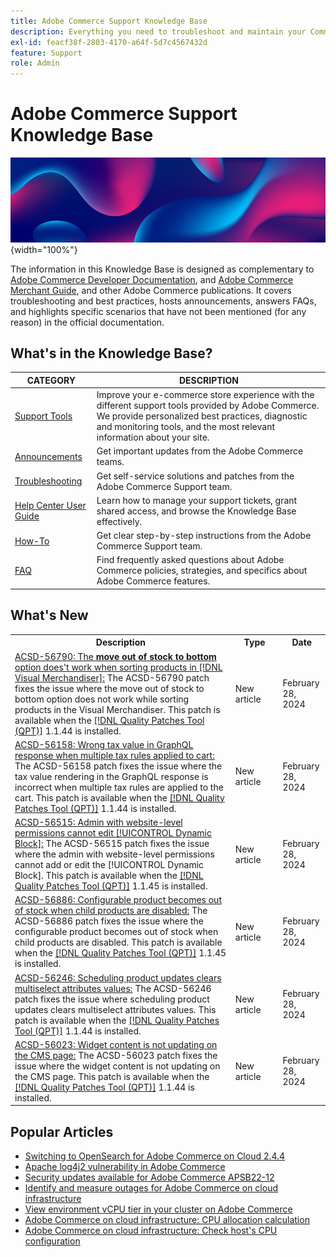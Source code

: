 ```yaml
---
title: Adobe Commerce Support Knowledge Base
description: Everything you need to troubleshoot and maintain your Commerce store.
exl-id: feacf38f-2803-4170-a64f-5d7c4567432d
feature: Support
role: Admin
---
```

# Adobe Commerce Support Knowledge Base

![Knowledge Base homepage](../help/assets/knowledge-base-home-page-cover.jpg){width="100%"}

The information in this Knowledge Base is designed as complementary to [Adobe Commerce Developer Documentation](https://developer.adobe.com/commerce/docs), and [Adobe Commerce Merchant Guide](https://experienceleague.adobe.com/docs/commerce-admin/user-guides/home.html), and other Adobe Commerce publications. It covers troubleshooting and best practices, hosts announcements, answers FAQs, and highlights specific scenarios that have not been mentioned (for any reason) in the official documentation.

## What's in the Knowledge Base?

| CATEGORY | DESCRIPTION | 
| --- | --- |
| [Support Tools](/help/support-tools/overview.md) | Improve your e-commerce store experience with the different support tools provided by Adobe Commerce. We provide personalized best practices, diagnostic and monitoring tools, and the most relevant information about your site. |
| [Announcements](/help/announcements/overview.md) | Get important updates from the Adobe Commerce teams. |
| [Troubleshooting](/help/troubleshooting/overview.md) | Get self-service solutions and patches from the Adobe Commerce Support team. |
| [Help Center User Guide](/help/help-center-guide/help-center/magento-help-center-user-guide.md) | Learn how to manage your support tickets, grant shared access, and browse the Knowledge Base effectively. |
| [How-To](/help/how-to/overview.md) | Get clear step-by-step instructions from the Adobe Commerce Support team. |
| [FAQ](/help/faq/overview.md) | Find frequently asked questions about Adobe Commerce policies, strategies, and specifics about Adobe Commerce features. | 

## What's New

<table style="width:100%">
  <tr>
    <th style="width:70%">Description</th>
    <th style="width:15%">Type</th>
    <th style="width:15%">Date</th>
  </tr>

 <tr>
    <td>
    <a href = "https://experienceleague.adobe.com/docs/commerce-knowledge-base/kb/support-tools/patches/v1-1-44/acsd-56790-move-out-of-stock-to-bottom-option-does-not-work-while-sorting-products-in-the-visual-merchandiser.html">ACSD-56790: The <b>move out of stock to bottom</b> option does't work when sorting products in [!DNL Visual Merchandiser]:</a> The ACSD-56790 patch fixes the issue where the move out of stock to bottom option does not work while sorting products in the Visual Merchandiser. This patch is available when the <a href="https://experienceleague.adobe.com/docs/commerce-knowledge-base/kb/announcements/commerce-announcements/magento-quality-patches-released-new-tool-to-self-serve-quality-patches.html">[!DNL Quality Patches Tool (QPT)]</a> 1.1.44 is installed.
    </td>
    <td>New article</td>
    <td>February 28, 2024</td>
  </tr>

  <td>
    <a href = "https://experienceleague.adobe.com/docs/commerce-knowledge-base/kb/support-tools/patches/v1-1-44/acsd-56158-wrong-tax-value-in-graphql-when-multiple-tax-rules-applied-to-cart.html">ACSD-56158: Wrong tax value in GraphQL response when multiple tax rules applied to cart:</a> The ACSD-56158 patch fixes the issue where the tax value rendering in the GraphQL response is incorrect when multiple tax rules are applied to the cart. This patch is available when the <a href="https://experienceleague.adobe.com/docs/commerce-knowledge-base/kb/announcements/commerce-announcements/magento-quality-patches-released-new-tool-to-self-serve-quality-patches.html">[!DNL Quality Patches Tool (QPT)]</a> 1.1.44 is installed.  
    </td>
    <td>New article</td>
    <td>February 28, 2024</td>
  </tr>

  <tr>
    <td>
    <a href="https://experienceleague.adobe.com/docs/commerce-knowledge-base/kb/support-tools/patches/v1-1-45/acsd-56515-admin-with-permissions-cannot-edit-dynamic-block.html">ACSD-56515: Admin with website-level permissions cannot edit [!UICONTROL Dynamic Block]:</a> The ACSD-56515 patch fixes the issue where the admin with website-level permissions cannot add or edit the [!UICONTROL Dynamic Block]. This patch is available when the <a href="https://experienceleague.adobe.com/docs/commerce-knowledge-base/kb/announcements/commerce-announcements/magento-quality-patches-released-new-tool-to-self-serve-quality-patches.html">[!DNL Quality Patches Tool (QPT)]</a> 1.1.45 is installed. 
    </td>
    <td>New article </td>
    <td>February 28, 2024</td>
 </tr>

   <tr>
    <td>
    <a href="https://experienceleague.adobe.com/docs/commerce-knowledge-base/kb/support-tools/patches/v1-1-45/acsd-56886-configurable-product-becomes-out-of-stock-when-child-products-are-disabled.html">ACSD-56886: Configurable product becomes out of stock when child products are disabled:</a> The ACSD-56886 patch fixes the issue where the configurable product becomes out of stock when child products are disabled. This patch is available when the <a href="https://experienceleague.adobe.com/docs/commerce-knowledge-base/kb/announcements/commerce-announcements/magento-quality-patches-released-new-tool-to-self-serve-quality-patches.html">[!DNL Quality Patches Tool (QPT)]</a> 1.1.45 is installed. 
    </td>
    <td>New article </td>
    <td>February 28, 2024</td>
 </tr>

  <tr>
    <td>
    <a href="https://experienceleague.adobe.com/docs/commerce-knowledge-base/kb/support-tools/patches/v1-1-44/acsd-56246-scheduling-product-updates-clears-multiselect-attributes-values.html">ACSD-56246: Scheduling product updates clears multiselect attributes values:</a> The ACSD-56246 patch fixes the issue where scheduling product updates clears multiselect attributes values. This patch is available when the <a href="https://experienceleague.adobe.com/docs/commerce-knowledge-base/kb/announcements/commerce-announcements/magento-quality-patches-released-new-tool-to-self-serve-quality-patches.html">[!DNL Quality Patches Tool (QPT)]</a> 1.1.44 is installed. 
    </td>
    <td>New article </td>
    <td>February 28, 2024</td>
 </tr>

   <tr>
    <td>
    <a href="https://experienceleague.adobe.com/docs/commerce-knowledge-base/kb/support-tools/patches/v1-1-44/acsd-56023-widget-content-not-updating-on-the-cms-page.html">ACSD-56023: Widget content is not updating on the CMS page:</a> The ACSD-56023 patch fixes the issue where the widget content is not updating on the CMS page. This patch is available when the <a href="https://experienceleague.adobe.com/docs/commerce-knowledge-base/kb/announcements/commerce-announcements/magento-quality-patches-released-new-tool-to-self-serve-quality-patches.html">[!DNL Quality Patches Tool (QPT)]</a> 1.1.44 is installed.  
    </td>
    <td>New article </td>
    <td>February 28, 2024</td>
 </tr>
</table>

## Popular Articles

* [Switching to OpenSearch for Adobe Commerce on Cloud 2.4.4](/help/announcements/adobe-commerce-announcements/switching-to-opensearch-for-adobe-commerce-on-cloud-2-4-4.md)
* [Apache log4j2 vulnerability in Adobe Commerce](/help/announcements/adobe-commerce-announcements/apache-log4j2-adobe-commerce.md)
* [Security updates available for Adobe Commerce APSB22-12](/help/troubleshooting/known-issues-patches-attached/0-day-vulnerability-patch.md)
* [Identify and measure outages for Adobe Commerce on cloud infrastructure](/help/how-to/general/how-to-identify-outages.md)
* [View environment vCPU tier in your cluster on Adobe Commerce](/help/how-to/general/check-vcpu-using-observation-for-adobe-commerce.md)
* [Adobe Commerce on cloud infrastructure: CPU allocation calculation](/help/how-to/general/magento-commerce-cloud-cpu-allocation-calculation.md)
* [Adobe Commerce on cloud infrastructure: Check host's CPU configuration](/help/how-to/general/magento-commerce-cloud-check-hosts-cpu-configuration.md)
